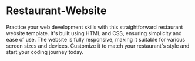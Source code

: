 # Restaurant-Website
Practice your web development skills with this straightforward restaurant website template. It's built using HTML and CSS, ensuring simplicity and ease of use. The website is fully responsive, making it suitable for various screen sizes and devices. Customize it to match your restaurant's style and start your coding journey today.
